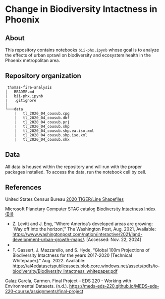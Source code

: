 # Change in Biodiversity Intactness in Phoenix

## About
This repository contains notebooks `bii-phx.ipynb` whose goal is to analyze the effects of urban sprawl on biodiversity and ecosystem health in the Phoenix metropolitan area.

## Repository organization

```
 thomas-fire-analysis
│   README.md
|   bii-phx.ipynb
|   .gitignore
│
└───data
    |   tl_2020_04_cousub.cpg
    |   tl_2020_04_cousub.dbf
    |   tl_2020_04_cousub.prj
    |   tl_2020_04_cousub.shp
    |   tl_2020_04_cousub.shp.ea.iso.xml
    |   tl_2020_04_cousub.shp.iso.xml
    |   tl_2020_04_cousub.shx
```

## Data
All data is housed within the repository and will run with the proper packages installed. To access the data, run the notebook cell by cell.

## References
United States Census Bureau [2020 TIGER/Line Shapefiles](https://www.census.gov/cgi-bin/geo/shapefiles/index.php?year=2020&layergroup=County+Subdivisions)

Microsoft Planetary Computer STAC catalog [Biodiversity Intactness Index (BII)](https://planetarycomputer.microsoft.com/dataset/io-biodiversity)

- Z. Levitt and J. Eng, “Where America’s developed areas are growing: ‘Way off into the horizon’,” The Washington Post, Aug. 2021, Available: https://www.washingtonpost.com/nation/interactive/2021/land-development-urban-growth-maps/. [Accessed: Nov. 22, 2024]
- 
- F. Gassert, J. Mazzarello, and S. Hyde, “Global 100m Projections of Biodiversity Intactness for the years 2017-2020 [Technical Whitepaper].” Aug. 2022. Available: https://ai4edatasetspublicassets.blob.core.windows.net/assets/pdfs/io-biodiversity/Biodiversity_Intactness_whitepaper.pdf

Galaz García, Carmen. Final Project – EDS 220 - Working with Environmental Datasets. (n.d.). https://meds-eds-220.github.io/MEDS-eds-220-course/assignments/final-project
